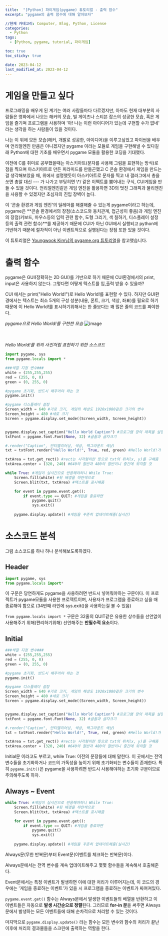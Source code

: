 ```yaml
---
title:  "[Python] 파이게임(pygame) 튜토리얼 - 출력 함수"
excerpt: "pygame의 출력 함수에 대해 알아보자"

//현재 카테고리: Computer, Blog, Python, License
categories:
  - Python
tags:
  - [Python, pygame, tutorial, 파이게임]

toc: true
toc_sticky: true

date: 2023-04-12
last_modified_at: 2023-04-12
---
```


# 게임을 만들고 싶다
프로그래밍을 배우게 된 계기는 여러 사람들마다 다르겠지만, 아마도 현재 대부분의 사람들은 영화에서 나오는 해커의 모습, 빌 게이츠나 스티븐 잡스의 성공한 모습, 혹은 게임을 즐기며 프로그램을 사용하며 '아! 나는 이런 아이디어가 있는데 구현할 수가 없네' 라는 생각을 하는 사람들이 있을 것이다.

나는 이 위에 모든 모습(해커, 개발로 성공한, 아이디어)을 이루고싶었고 파이썬을 배우며 언리얼엔진 만큼은 아니겠지만 pygame 이라는 모듈로 게임을 구현해낼 수 있다길래 Python에 대한 기초를 배우면서 pygame 모듈을 활용한 코딩을 기대했다.

이전에 C를 취미로 공부했을때는 아스키아트(문자를 사용해 그림을 표현하는 방식)로 점을 찍으며 아스키아트로 만든 피라미드를 만들곤했고 C 콘솔 환경에서 게임을 만드는 걸 생각해보았을 때, 위에서 설명했듯이 아스키아트로 문자를 찍고 내 갤러그에서 총을 쏘면 총알 대신 --- 가 나가고 부딪히면 \\*/ 같은 이펙트를 뿜어내는 구식, CUI게임을 만들 수 있을 것이다. 언리얼엔진같은 게임 엔진을 활용하면 3D의 멋진 그래픽과 물리엔진을 사용할 수 있겠지만 초심자의 진입 장벽이 높다.

이 '콘솔 환경과 게임 엔진'의 딜레마를 해결해줄 수 있는게 pygame이라고 하는데, pygame은 **콘솔 환경에서의 장점(소스코드와 동치관계, 접근성이 좋음)과 게임 엔진의 장점(키보드, 마우스등의 입력 관련 함수, 도형 그리기, 색 칠하기, 디스플레이 설정 등의 출력 관련 함수)**를 제공하기 때문에 CUI가 아닌 GUI에서 실행되고 python에 기반하기 때문에 절차적이 아닌 이벤트적으로 실행된다는 장점 또한 있을 것이다. 

이 튜토리얼은 [Youngwook Kim님의 pygame.org 튜토리얼](https://www.pygame.org/docs/tut/ko/%EB%B9%A8%EA%B0%84%EB%B8%94%EB%A1%9D%20%EA%B2%80%EC%9D%80%EB%B8%94%EB%A1%9D/%EA%B0%9C%EC%9A%94.html)을 참고했습니다.

# 출력 함수
pygame은 GUI(정확히는 2D GUI)를 기반으로 하기 때문에 CUI환경에서의 print, input은 사용하지 않는다. 그렇다면 어떻게 텍스트를 입,출력 받을 수 있을까?

CUI 에서는 print("Hello World!")로 Hello World!를 표현할 수 있다. 하지만 GUI환경에서는 텍스트는 최소 5개의 구성 성분(내용, 폰트, 크기, 색상, 좌표)를 필요로 하기 때문에 이 Hello World!를 표시하기위해서는 한 줄보다는 꽤 많은 줄의 코드를 짜야한다.

*pygame으로 Hello World!를 구현한 모습*
![image](https://user-images.githubusercontent.com/128434645/231084025-972d1eed-331a-49cd-96b1-4b2ca3c9edc1.png)
<br><br><br>

*Hello World!를 위의 사진처럼 표현하기 위한 소스코드*
```python
import pygame, sys
from pygame.locals import *

###색깔 지정 변수###
white = (255,255,255)
red = (255, 0, 0)
green = (0, 255, 0)

#pygame 초기화, 반드시 해주어야 하는 것
pygame.init()

#pygame 디스플레이 설정
Screen_width = 640 #가로 크기, 게임의 해상도 1920x1080같은 크기의 변수
Screen_height = 480 #세로 크기
Screen = pygame.display.set_mode((Screen_width, Screen_height))


pygame.display.set_caption("Hello World Caption") #프로그램 창의 제목을 설정
txtFont = pygame.font.Font(None, 32) #글꼴과 글자크기

#.render("Caption", 안티앨리어싱, 색상, 백그라운드 색상)
txt = txtFont.render("Hello World!", True, red, green) #Hello World!가 여기에 들어간다.

txtArea = txt.get_rect() #rect는 사각형이란 뜻으로 txt의 위치(x, y)를 구해줌
txtArea.center = (320, 240) #640의 절반과 480의 절반이니 중간에 위치할 것

while True: #게임이 실시간으로 반응해야하니 While True:
    Screen.fill(white) #뒷 배경을 하얀색으로
    Screen.blit(txt, txtArea) #텍스트를 표시해줌

    for event in pygame.event.get(): 
        if event.type == QUIT: #게임을 종료하면
            pygame.quit()
            sys.exit()
    
    pygame.display.update() #게임을 꾸준히 업데이트해줌(실시간)
```

# 소스코드 분석
그럼 소스코드를 하나 하나 분석해보도록하겠다.

## Header
``` python
import pygame, sys
from pygame.locals import*
```
이 구문은 당연하게도 pygame을 사용하려면 반드시 넣어줘야하는 구문이다. 이 프로젝트가 pygame모듈을 사용한 프로젝트이며, 사용자가 프로그램을 종료하고 싶을 때 종료해야 함으로 (34번째 라인에 sys.exit()을 사용하는걸 볼 수 있음)

``from pygame.locals import *`` 구문은 32줄의 QUIT같은 유용한 상수들을 선언없이 사용해주기 위해(편리하기위해) 선언해주는 **반필수적 요소**이다.

## Initial
``` python
###색깔 지정 변수###
white = (255,255,255)
red = (255, 0, 0)
green = (0, 255, 0)

#pygame 초기화, 반드시 해주어야 하는 것
pygame.init()

#pygame 디스플레이 설정
Screen_width = 640 #가로 크기, 게임의 해상도 1920x1080같은 크기의 변수
Screen_height = 480 #세로 크기
Screen = pygame.display.set_mode((Screen_width, Screen_height))


pygame.display.set_caption("Hello World Caption") #프로그램 창의 제목을 설정
txtFont = pygame.font.Font(None, 32) #글꼴과 글자크기

#.render("Caption", 안티앨리어싱, 색상, 백그라운드 색상)
txt = txtFont.render("Hello World!", True, red, green) #Hello World!가 여기에 들어간다.

txtArea = txt.get_rect() #rect는 사각형이란 뜻으로 txt의 위치(x, y)를 구해줌
txtArea.center = (320, 240) #640의 절반과 480의 절반이니 중간에 위치할 것
```
Initial문 이라고도 부르고, while True: 이전의 문장들에 대해 말한다. 이 곳에서는 전역 변수들을 초기화하거나 코드의 가독성을 높이기 위해 초기화되는 변수들이 존재한다. 특히
``pygame.init()``은 pygame을 사용하려면 반드시 사용해야하는 초기화 구문이므로 주의해주도록 하자.

## Always ~ Event
``` python
while True: #게임이 실시간으로 반응해야하니 While True:
    Screen.fill(white) #뒷 배경을 하얀색으로
    Screen.blit(txt, txtArea) #텍스트를 표시해줌

    for event in pygame.event.get(): 
        if event.type == QUIT: #게임을 종료하면
            pygame.quit()
            sys.exit()
    
    pygame.display.update() #게임을 꾸준히 업데이트해줌(실시간)
```
Always문(무한 반복문)부터 Event문(이벤트를 체크하는 반복문)이다.

Always문에서는 전역 변수를 계속 업데이트해주고 몇몇 함수들을 계속해서 호출해준다.

Event문에서는 특정 이벤트가 발생하면 이에 대한 처리가 이루어지는데, 이 코드의 경우에는 '게임을 종료하는 이벤트'가 있을 시 프로그램을 종료하는 이벤트가 짜여져있다.

``pygame.event.get()`` 함수는 Always문에서 발생한 이벤트들의 배열을 반환하고 이 이벤트들은 자동으로 **발생 시간순으로 정렬**된다. 그러므로 **for-in 문**을 써주면 Always문에서 발생하는 모든 이벤트들에 대해 순차적으로 처리할 수 있는 것이다.


마지막으로 ``pygame.display.update()`` 라는 함수는 모든 변수와 함수의 처리가 끝난 이후에 처리의 결과물들을 스크린에 출력하는 역할을 한다.